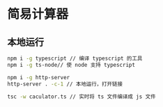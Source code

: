 # 简易计算器

## 本地运行
```bash
npm i -g typescript // 编译 typescript 的工具
npm i -g ts-node// 使 node 支持 typescript

npm i -g http-server 
http-server . -c-1 // 本地运行，打开链接

tsc -w caculator.ts // 实时将 ts 文件编译成 js 文件
```




